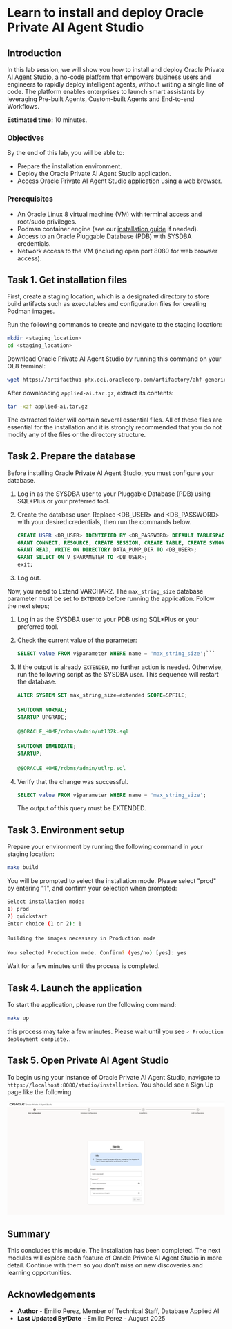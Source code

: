 # Learn to install and deploy Oracle Private AI Agent Studio

## Introduction

In this lab session, we will show you how to install and deploy Oracle Private AI Agent Studio, a no-code platform that empowers business users and engineers to rapidly deploy intelligent agents, without writing a single line of code. The platform enables enterprises to launch smart assistants by leveraging Pre-built Agents, Custom-built Agents and End-to-end Workflows.

**Estimated time:** 10 minutes.

### Objectives

By the end of this lab, you will be able to:

- Prepare the installation environment.
- Deploy the Oracle Private AI Agent Studio application.
- Access Oracle Private AI Agent Studio application using a web browser.

### Prerequisites

- An Oracle Linux 8 virtual machine (VM) with terminal access and root/sudo privileges.
- Podman container engine (see our [installation guide](http://applied-ai-stage.oraclecorp.com:8000/get-started/setup.html) if needed).
- Access to an Oracle Pluggable Database (PDB) with SYSDBA credentials.
- Network access to the VM (including open port 8080 for web browser access).

## Task 1. Get installation files

First, create a staging location, which is a designated directory to store build artifacts such as executables and configuration files for creating Podman images.

Run the following commands to create and navigate to the staging location:

```bash
mkdir <staging_location>
cd <staging_location>
```

Download Oracle Private AI Agent Studio by running this command on your OL8 terminal:

```bash
wget https://artifacthub-phx.oci.oraclecorp.com/artifactory/ahf-generic-release-local/releases/applied-ai/23.0.0.2/applied_ai.tar.gz

```

After downloading `applied-ai.tar.gz`, extract its contents:

```bash
tar -xzf applied-ai.tar.gz
```

The extracted folder will contain several essential files. All of these files are essential for the installation and it is strongly recommended that you do not modify any of the files or the directory structure.

## Task 2. Prepare the database

Before installing Oracle Private AI Agent Studio, you must configure your database.

1. Log in as the SYSDBA user to your Pluggable Database (PDB) using SQL*Plus or your preferred tool.

2. Create the database user. Replace <DB_USER> and <DB_PASSWORD> with your desired credentials, then run the commands below.

    ```SQL
    CREATE USER <DB_USER> IDENTIFIED BY <DB_PASSWORD> DEFAULT TABLESPACE USERS QUOTA unlimited ON USERS;
    GRANT CONNECT, RESOURCE, CREATE SESSION, CREATE TABLE, CREATE SYNONYM, CREATE DATABASE LINK, CREATE ANY INDEX, INSERT ANY TABLE, CREATE SEQUENCE, CREATE TRIGGER TO <DB_USER>;
    GRANT READ, WRITE ON DIRECTORY DATA_PUMP_DIR TO <DB_USER>;
    GRANT SELECT ON V_$PARAMETER TO <DB_USER>;
    exit;
    ```

3. Log out.

Now, you need to Extend VARCHAR2. The `max_string_size` database parameter must be set to `EXTENDED` before running the application. Follow the next steps;

1. Log in as the SYSDBA user to your PDB using SQL*Plus or your preferred tool.

2. Check the current value of the parameter:

    ```SQL
    SELECT value FROM v$parameter WHERE name = 'max_string_size';```

3. If the output is already `EXTENDED`, no further action is needed. Otherwise, run the following script as the SYSDBA user. This sequence will restart the database.

    ```SQL
    ALTER SYSTEM SET max_string_size=extended SCOPE=SPFILE;

    SHUTDOWN NORMAL;
    STARTUP UPGRADE;

    @$ORACLE_HOME/rdbms/admin/utl32k.sql

    SHUTDOWN IMMEDIATE;
    STARTUP;

    @$ORACLE_HOME/rdbms/admin/utlrp.sql
    ```

4. Verify that the change was successful.

    ```SQL
    SELECT value FROM v$parameter WHERE name = 'max_string_size';
    ```

    The output of this query must be EXTENDED.

## Task 3. Environment setup

Prepare your environment by running the following command in your staging location:

```bash
make build
```

You will be prompted to select the installation mode. Please select "prod" by entering "1", and confirm your selection when prompted:

```bash
Select installation mode:
1) prod
2) quickstart
Enter choice (1 or 2): 1

Building the images necessary in Production mode

You selected Production mode. Confirm? (yes/no) [yes]: yes
```

Wait for a few minutes until the process is completed.

## Task 4. Launch the application

To start the application, please run the following command:

```bash
make up
```

this process may take a few minutes. Please wait until you see `✓ Production deployment complete.`.

## Task 5. Open Private AI Agent Studio

To begin using your instance of Oracle Private AI Agent Studio, navigate to `https://localhost:8080/studio/installation`. You should see a Sign Up page like the following.

![Sign Up Screen](images/sign_up.png)

## Summary

This concludes this module. The installation has been completed. The next modules will explore each feature of Oracle Private AI Agent Studio in more detail. Continue with them so you don't miss on new discoveries and learning opportunities.

## Acknowledgements

- **Author** - Emilio Perez, Member of Technical Staff, Database Applied AI
- **Last Updated By/Date** - Emilio Perez - August 2025
